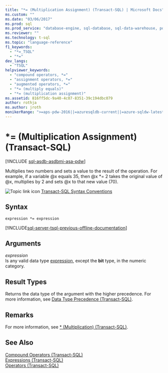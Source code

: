 ```yaml
---
title: "*= (Multiplication Assignment) (Transact-SQL) | Microsoft Docs"
ms.custom: ""
ms.date: "03/06/2017"
ms.prod: sql
ms.prod_service: "database-engine, sql-database, sql-data-warehouse, pdw"
ms.reviewer: ""
ms.technology: t-sql
ms.topic: "language-reference"
f1_keywords: 
  - "*=_TSQL"
  - "*="
dev_langs: 
  - "TSQL"
helpviewer_keywords: 
  - "compound operators, *="
  - "assignment operators, *="
  - "augmented operators, *="
  - "*= (multiply equals)"
  - "*= (multiplication assignment)"
ms.assetid: 816ff5dc-9a40-4c07-8351-39c194dbc079
author: rothja
ms.author: jroth
monikerRange: ">=aps-pdw-2016||=azuresqldb-current||=azure-sqldw-latest||>=sql-server-2016||=sqlallproducts-allversions||>=sql-server-linux-2017||=azuresqldb-mi-current"
---
```


# *= (Multiplication Assignment) (Transact-SQL)
[!INCLUDE [sql-asdb-asdbmi-asa-pdw](../../includes/applies-to-version/sql-asdb-asdbmi-asa-pdw.md)]

Multiplies two numbers and sets a value to the result of the operation. For example, if a variable @x equals 35, then @x *= 2 takes the original value of @x, multiplies by 2 and sets @x to that new value (70).  
  
![Topic link icon](../../database-engine/configure-windows/media/topic-link.gif "Topic link icon") [Transact-SQL Syntax Conventions](../../t-sql/language-elements/transact-sql-syntax-conventions-transact-sql.md)  
  
## Syntax  
  
```  
expression *= expression  
```  
  
[!INCLUDE[sql-server-tsql-previous-offline-documentation](../../includes/sql-server-tsql-previous-offline-documentation.md)]

## Arguments
_expression_  
Is any valid data type [expression](../../t-sql/language-elements/expressions-transact-sql.md), except the **bit** type, in the numeric category.  
  
## Result Types  
Returns the data type of the argument with the higher precedence. For more information, see [Data Type Precedence &#40;Transact-SQL&#41;](../../t-sql/data-types/data-type-precedence-transact-sql.md).  
  
## Remarks  
For more information, see [&#42; &#40;Multiplication&#41; &#40;Transact-SQL&#41;](../../t-sql/language-elements/multiply-transact-sql.md).  
  
## See Also  
[Compound Operators &#40;Transact-SQL&#41;](../../t-sql/language-elements/compound-operators-transact-sql.md)   
[Expressions &#40;Transact-SQL&#41;](../../t-sql/language-elements/expressions-transact-sql.md)   
[Operators &#40;Transact-SQL&#41;](../../t-sql/language-elements/operators-transact-sql.md)  
  
  

